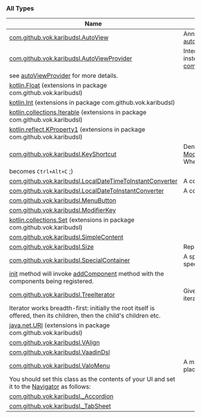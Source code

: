 

### All Types

| Name | Summary |
|---|---|
| [com.github.vok.karibudsl.AutoView](../com.github.vok.karibudsl/-auto-view/index.md) | Annotate your views with this annotation, and the [autoViewProvider](../com.github.vok.karibudsl/auto-view-provider.md) will auto-discover them and register them. |
| [com.github.vok.karibudsl.AutoViewProvider](../com.github.vok.karibudsl/-auto-view-provider/index.md) | Internal class which enumerates views. Do not use directly - instead, just add [autoViewProvider](../com.github.vok.karibudsl/auto-view-provider.md) to your [com.vaadin.navigator.Navigator](#),
see [autoViewProvider](../com.github.vok.karibudsl/auto-view-provider.md) for more details. |
| [kotlin.Float](../com.github.vok.karibudsl/kotlin.-float/index.md) (extensions in package com.github.vok.karibudsl) |  |
| [kotlin.Int](../com.github.vok.karibudsl/kotlin.-int/index.md) (extensions in package com.github.vok.karibudsl) |  |
| [kotlin.collections.Iterable](../com.github.vok.karibudsl/kotlin.collections.-iterable/index.md) (extensions in package com.github.vok.karibudsl) |  |
| [kotlin.reflect.KProperty1](../com.github.vok.karibudsl/kotlin.reflect.-k-property1/index.md) (extensions in package com.github.vok.karibudsl) |  |
| [com.github.vok.karibudsl.KeyShortcut](../com.github.vok.karibudsl/-key-shortcut/index.md) | Denotes a keyboard shortcut, such as [ModifierKey.Ctrl](../com.github.vok.karibudsl/-modifier-key/-ctrl.md)+[ModifierKey.Alt](../com.github.vok.karibudsl/-modifier-key/-alt.md)+[ShortcutAction.KeyCode.C](#)`. When properly imported, this
becomes `Ctrl+Alt+C` ;) |
| [com.github.vok.karibudsl.LocalDateTimeToInstantConverter](../com.github.vok.karibudsl/-local-date-time-to-instant-converter/index.md) | A converter that converts between [LocalDateTime](http://docs.oracle.com/javase/6/docs/api/java/time/LocalDateTime.html) and [Instant](http://docs.oracle.com/javase/6/docs/api/java/time/Instant.html). |
| [com.github.vok.karibudsl.LocalDateToInstantConverter](../com.github.vok.karibudsl/-local-date-to-instant-converter/index.md) | A converter that converts between [LocalDate](http://docs.oracle.com/javase/6/docs/api/java/time/LocalDate.html) and [Instant](http://docs.oracle.com/javase/6/docs/api/java/time/Instant.html). |
| [com.github.vok.karibudsl.MenuButton](../com.github.vok.karibudsl/-menu-button/index.md) |  |
| [com.github.vok.karibudsl.ModifierKey](../com.github.vok.karibudsl/-modifier-key/index.md) |  |
| [kotlin.collections.Set](../com.github.vok.karibudsl/kotlin.collections.-set/index.md) (extensions in package com.github.vok.karibudsl) |  |
| [com.github.vok.karibudsl.SimpleContent](../com.github.vok.karibudsl/-simple-content/index.md) |  |
| [com.github.vok.karibudsl.Size](../com.github.vok.karibudsl/-size/index.md) | Represents a Vaadin component width or height. |
| [com.github.vok.karibudsl.SpecialContainer](../com.github.vok.karibudsl/-special-container/index.md) | A specialized version of [ComponentContainer](#), for certain special containers. The DSL's
[init](../com.github.vok.karibudsl/init.md) method will invoke [addComponent](../com.github.vok.karibudsl/-special-container/add-component.md) method with the components being registered. |
| [com.github.vok.karibudsl.TreeIterator](../com.github.vok.karibudsl/-tree-iterator/index.md) | Given a tree root and a closure which computes children, iterates recursively over a tree of objects.
Iterator works breadth-first: initially the root itself is offered, then its children, then the child's children etc. |
| [java.net.URI](../com.github.vok.karibudsl/java.net.-u-r-i/index.md) (extensions in package com.github.vok.karibudsl) |  |
| [com.github.vok.karibudsl.VAlign](../com.github.vok.karibudsl/-v-align/index.md) |  |
| [com.github.vok.karibudsl.VaadinDsl](../com.github.vok.karibudsl/-vaadin-dsl/index.md) |  |
| [com.github.vok.karibudsl.ValoMenu](../com.github.vok.karibudsl/-valo-menu/index.md) | A main screen with a responsive Valo menu and a view placeholder, where the View contents will go upon navigation.
You should set this class as the contents of your UI and set it to the [Navigator](#) as follows: |
| [com.github.vok.karibudsl._Accordion](../com.github.vok.karibudsl/_-accordion/index.md) |  |
| [com.github.vok.karibudsl._TabSheet](../com.github.vok.karibudsl/_-tab-sheet/index.md) |  |
